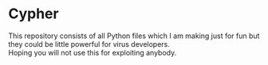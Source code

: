 # Cypher
This repository consists of all Python files which I am making just for fun but they could be little powerful for virus developers.  
Hoping you will not use this for exploiting anybody.
